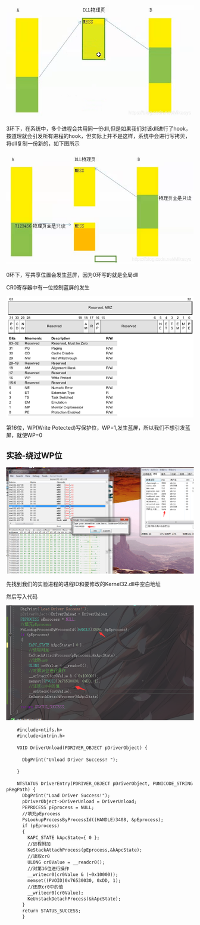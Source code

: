 ![](https://raw.githubusercontent.com/Whitebird0/tuchuang/main/2020103112002879.png)

3环下，在系统中，多个进程会共用同一份dll,但是如果我们对该dll进行了hook，按道理就会引发所有进程的hook，但实际上并不是这样，系统中会进行写拷贝，将dll复制一份新的，如下图所示

![](https://raw.githubusercontent.com/Whitebird0/tuchuang/main/2020103112492939.png)

0环下，写共享位置会发生蓝屏，因为0环写的就是全局dll

CR0寄存器中有一位控制蓝屏的发生

![](https://raw.githubusercontent.com/Whitebird0/tuchuang/main/85998e38nc49c0a17a3d7.png)

第16位，WP(Write Potected)写保护位，WP=1,发生蓝屏，所以我们不想引发蓝屏，就使WP=0

实验-绕过WP位
---

![](https://raw.githubusercontent.com/Whitebird0/tuchuang/main/QQ%E6%88%AA%E5%9B%BE20220107143955.png)

先找到我们的实验进程的进程ID和要修改的Kernel32.dll中空白地址

然后写入代码

![](https://raw.githubusercontent.com/Whitebird0/tuchuang/main/QQ%E6%88%AA%E5%9B%BE20220107144101.png)

        #include<ntifs.h>
        #include<intrin.h>

        VOID DriverUnload(PDRIVER_OBJECT pDriverObject) {

          DbgPrint("Unload Driver Success! ");

        }

        NTSTATUS DriverEntry(PDRIVER_OBJECT pDriverObject, PUNICODE_STRING pRegPath) {
          DbgPrint("Load Driver Success!");
          pDriverObject->DriverUnload = DriverUnload;
          PEPROCESS pEprocess = NULL;
          //填充pEprocess
          PsLookupProcessByProcessId((HANDLE)3408, &pEprocess);
          if (pEprocess)
          {
            KAPC_STATE kApcState={ 0 };
            //进程附加
            KeStackAttachProcess(pEprocess,&kApcState);
            //读取cr0
            ULONG cr0Value = __readcr0();
            //对第16位进行操作
            __writecr0(cr0Value & (~0x10000));
            memset((PVOID)0x76530030, 0xDD, 1);
            //还原cr0中的值
            __writecr0(cr0Value);
            KeUnstackDetachProcess(&kApcState);
          }
          return STATUS_SUCCESS;
          }

